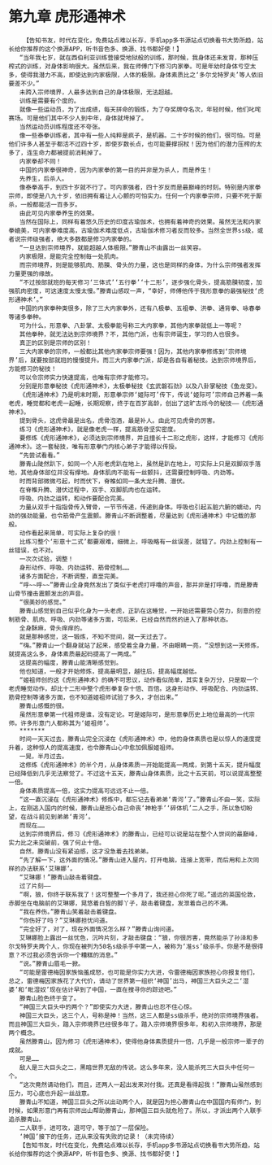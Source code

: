 # 第九章 虎形通神术
        【告知书友，时代在变化，免费站点难以长存，手机app多书源站点切换看书大势所趋，站长给你推荐的这个换源APP，听书音色多、换源、找书都好使！】
       “当年我七岁，就在西伯利亚训练营接受地狱般的训练，那时候，我身体还未发育，那种压榨式的训练，对身体影响很大。虽然后来，我在师傅门下修习内家拳。可是年幼时身体亏空太多，使得我潜力不高，即使达到内家极限，人体的极限。身体素质比之‘多尔戈特罗夫’等人依旧要差不少。”
       未跨入宗师境界，人最多达到自己的身体极限，无法超越。
       训练是需要有个度的。
       就像一些运动员，为了出成绩，每天拼命的锻炼，为了夺奖牌夺名次，年轻时候，他们叱咤赛场。可是他们其中不少人到中年，身体就垮掉了。
       当然运动员训练程度还不夸张。
       像一些泰拳训练者，其中有一些人纯粹是疯子，是机器。二十岁时候的他们，很可怕。可是他们许多人甚至于都活不过四十岁，即使岁数长点，也可能要撑拐杖！因为他们的潜力压榨的太多了，连生命力都被提前消耗掉了。
       内家拳却不同！
       中国的内家拳很神奇，因为内家拳的第一目的并非是为杀人，而是养生！
       先养生，后杀人。
       像泰拳高手，到四十岁就不行了。可内家强者，四十岁反而是最巅峰的时刻。特别是内家拳宗师，即使是八九十岁，依旧拥有着让人心颤的可怕实力。任何一个内家拳宗师，只要不死于厮杀，一般都能活一百多岁。
       由此可见内家拳养生的效果。
       当然在国际上，同样有着悠久历史的印度古瑜伽术，也拥有着神奇的效果。虽然无法和内家拳媲美，可内家拳难度高，古瑜伽术难度低点，古瑜伽术修习者反而较多。当然全世界ss级，或者说宗师级强者，绝大多数都是修习内家拳的。
       “一旦达到宗师境界，就能超越人体极限。”滕青山不由露出一丝笑容。
       内家极限，是能完全控制每一处肌肉。
       而宗师境界，则是能够肌肉、筋膜、骨头的力量，这也是同样的身体，为什么宗师强者发挥力量更强的缘故。
       “不过按部就班的每天修习‘三体式’‘五行拳’‘十二形’，逐步强化骨头，提高筋膜韧度，加强肌肉密度，可这速度太慢太慢。”滕青山感叹一声，“幸好，师傅他传于我形意拳的最强秘技‘虎形通神术’。”
       中国的内家拳种类很多，除了三大内家拳外，还有八极拳、五祖拳、洪拳、通背拳、咏春拳等诸多拳种。
       可为什么，形意拳、八卦掌、太极拳能号称三大内家拳，其他内家拳就低上一等呢？
       其他拳种，就无法达到宗师境界？不，其他门派，也有宗师诞生，学习的人也很多。
       真正的区别是宗师的区别！
       三大内家拳的宗师，一般都比其他内家拳宗师要强！因为，其他内家拳修炼到‘宗师境界’后，就要按部就班的慢慢提升。而三大内家拳门派，却是各自有着秘技。达到宗师境界后，方能修习的秘技！
       可以令宗师实力快速提高，也唯有宗师才能修习。
       分别是形意拳秘技《虎形通神术》，太极拳秘技《玄武磐石劲》以及八卦掌秘技《鱼龙变》。
       《虎形通神术》乃是明末时期，形意拳宗师‘姬际可’传下，传说‘姬际可’宗师自己养着一条老虎，睡觉都和老虎一起睡，长期观察，终于在百岁高龄，创出了这旷古烁今的秘技——《虎形通神术》。
       提到骨头，这虎骨最是出名，虎骨泡酒，最是补人。由此可见虎骨的厉害。
       练习《虎形通神术》，就是像老虎一样，提高筋骨坚实密度。
       要修炼《虎形通神术》，必须达到宗师境界，并且擅长十二形之虎形，这样，才能修习《虎形通神术》。这一套秘技，唯有形意拳门内核心弟子才能得以传授。
       “先尝试看看。”
       滕青山陡然趴下，如同一个人形老虎趴在地上，虽然是趴在地上，可实际上只是双脚双手落地，其他身体部位并没有撑地。身体肌肉不能有一丝颤抖，还需要控制呼吸、内劲等。
       时而背部微微弓起，时而伏下，脊椎如同一条大龙升腾、潜伏。
       在脊椎升腾、潜伏过程中，双手、双脚肌肉也在运转。
       呼吸、内劲之运转，和动作要配合完美。
       力量从双手十指指骨传入臂骨，一节节传递，传递到身体。呼吸也引起五脏六腑的蠕动，内劲的强劲能量，也令筋骨产生震颤。滕青山不断调整着，尽量达到《虎形通神术》中记载的那般。
       动作看起来简单，可实际上复杂的很！
       比练习整个‘形意十二式’都要艰难，细微上，呼吸略有一丝误差，就错了。内劲上控制有一丝错误，也不对。
       一次次试验，调整！
       身形动作、呼吸、内劲运转、筋骨控制……
       诸多方面配合，不断调整，直至完美。
       “呼~~呼~~”滕青山全身竟然发出了类似于老虎打呼噜的声音，那并非是打呼噜，而是滕青山骨节撞击震颤发出的声音。
       “很美妙的感觉。”
       滕青山感觉到自己似乎化身为一头老虎，正趴在这睡觉，一开始还需要劳心劳力，刻意的控制筋骨、肌肉、呼吸、内劲等诸多方面，可后来，已经自然而然的进入了那种状态。
       全身酥麻，骨头痒痒的。
       就是那种感觉，这一锻炼，不知不觉间，就一天过去了。
       “嗨。”滕青山一个翻身就站了起来，感受着全身力量，不由眼睛一亮，“没想到这一天修炼，就提高这么多，身体素质最起码提高了一两成。”
       这提高的幅度，滕青山能清晰感觉到。
       他也知道，一般才开始修炼，提高最明显，越往后，提高幅度越低。
       “姬祖师创的这《虎形通神术》的确不可思议，动作看似简单，其实复杂万分，只是取一个老虎睡觉动作，却比十二形中整个虎形拳复杂十倍、百倍。这身形动作、呼吸配合、内劲运转、筋骨控制等诸多方面，也不知道姬祖师试验了多久，才创出来。”
       滕青山感慨的很。
       虽然形意拳第一代祖师是谁，没有定论。可是姬际可，是形意拳历史上地位最高的一代宗师。许多形意门人都称其为‘姬祖师’。
       *******
       时间一天天过去，滕青山完全沉浸在《虎形通神术》中，他的身体素质也是以惊人的速度提升着，这种惊人的提高速度，也令滕青山心中愈加佩服姬祖师。
       一晃，半月过去。
       这修炼《虎形通神术》的半个月，从身体素质一开始能提高一两成，到第十五天，提升幅度已经降低到几乎无法察觉了。不过这十五天，滕青山身体素质，比之十五天前，可以说提高整整一倍。
       身体素质提高一倍，这实力提高可远远不止一倍。
       “这一直沉浸在《虎形通神术》修炼中，都忘记去看弟弟‘青河’了。”滕青山不由一笑，实际上，在刚逃入国内的时候，滕青山是担心自己命丧‘神枪手’‘碎体机’二人之手，所以急切盼望，在战斗前见到弟弟‘青河’。
       而现在……
       达到宗师境界后，修习《虎形通神术》的滕青山，已经可以说是站在整个人世间的最巅峰，实力比之未突破前，强了何止十倍。
       自然，滕青山没有紧迫感，这才没急着去找弟弟。
       “先了解一下，这外面的情况。”滕青山进入屋内，打开电脑，连接上宽带，而后用和上次同样的办法联系‘艾琳娜’。
       “艾琳娜！”滕青山敲击着键盘。
       过了片刻——
       “啊，狼，你终于联系我了！这可整整一个多月了，我还担心你死了呢。”遥远的英国伦敦，赤脚坐在电脑前的艾琳娜，晃悠着白皙的脚丫子，敲击着键盘，发泄着自己的不满。
       “我在养伤。”滕青山笑着敲击着键盘。
       “你伤好了吗？”艾琳娜担忧问道。
       “完全好了，对了，现在外面情况怎么样？”滕青山询问道。
       艾琳娜脸上露出一丝忧色，沉吟片刻，才敲击键盘：“狼，你很厉害，竟然能杀了孙泽和多尔戈特罗夫两个人，你现在被列为50名s级杀手中第一人，被称为‘准ss’级杀手。你是不是很得意？不过我必须告诉你一个糟糕的消息。”
       “说。”滕青山眉毛一掀。
       “可能是雷德梅因家族恼羞成怒，也可能是你实力大进，令雷德梅因家族担心你报复他们，总之，雷德梅因家族花了大代价，请动了世界第一组织‘神国’出马，神国三大巨头之二‘湿婆’和‘毗湿奴’现在估计早到了中国，一直在搜寻你的踪迹吧。”
       滕青山脸色终于变了。
       “神国三大巨头中的两个？”即使实力大进，滕青山也忍不住心惊。
       神国三大巨头，这三个人，号称是神！当然，这三人都是ss级杀手，绝对的宗师境界强者。而且神国三大巨头，踏入宗师境界已经很多年了。踏入宗师境界很多年，和初入宗师境界，那是两个概念。
       虽然滕青山，因为修习《虎形通神术》，使得他身体素质提升一倍，几乎是一般宗师一辈子的成就。
       可是……
       敌人是三大巨头之二，黑暗世界无敌的传说。这么多年来，没人能杀死三大巨头中任何一个。
       “这次竟然请动他们，而且，还两人一起出发来对付我。还真是看得起我！”滕青山虽然感到压力，可心底也升起一丝战意。
       滕青山不知道，神国三巨头之所以出动两个人，就是因为担心滕青山在中国国内有师门，到时候，如果形意门再有宗师出山帮助滕青山，那神国三巨头就危险了。所以，才派出两个人联手追杀滕青山。
       二人联手，进可攻，退可守，等于加了一层保险。
       ‘神国’接下的任务，还从来没有失败的记录！（未完待续）
       【告知书友，时代在变化，免费站点难以长存，手机app多书源站点切换看书大势所趋，站长给你推荐的这个换源APP，听书音色多、换源、找书都好使！】